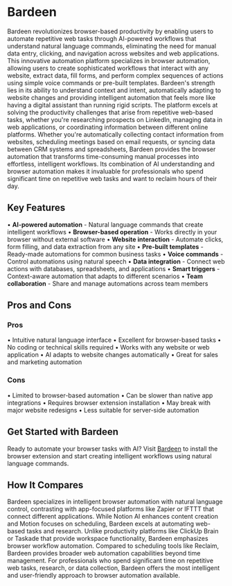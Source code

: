 # Bardeen

Bardeen revolutionizes browser-based productivity by enabling users to automate repetitive web tasks through AI-powered workflows that understand natural language commands, eliminating the need for manual data entry, clicking, and navigation across websites and web applications. This innovative automation platform specializes in browser automation, allowing users to create sophisticated workflows that interact with any website, extract data, fill forms, and perform complex sequences of actions using simple voice commands or pre-built templates. Bardeen's strength lies in its ability to understand context and intent, automatically adapting to website changes and providing intelligent automation that feels more like having a digital assistant than running rigid scripts. The platform excels at solving the productivity challenges that arise from repetitive web-based tasks, whether you're researching prospects on LinkedIn, managing data in web applications, or coordinating information between different online platforms. Whether you're automatically collecting contact information from websites, scheduling meetings based on email requests, or syncing data between CRM systems and spreadsheets, Bardeen provides the browser automation that transforms time-consuming manual processes into effortless, intelligent workflows. Its combination of AI understanding and browser automation makes it invaluable for professionals who spend significant time on repetitive web tasks and want to reclaim hours of their day.

## Key Features

• **AI-powered automation** - Natural language commands that create intelligent workflows
• **Browser-based operation** - Works directly in your browser without external software
• **Website interaction** - Automate clicks, form filling, and data extraction from any site
• **Pre-built templates** - Ready-made automations for common business tasks
• **Voice commands** - Control automations using natural speech
• **Data integration** - Connect web actions with databases, spreadsheets, and applications
• **Smart triggers** - Context-aware automation that adapts to different scenarios
• **Team collaboration** - Share and manage automations across team members

## Pros and Cons

### Pros
• Intuitive natural language interface
• Excellent for browser-based tasks
• No coding or technical skills required
• Works with any website or web application
• AI adapts to website changes automatically
• Great for sales and marketing automation

### Cons
• Limited to browser-based automation
• Can be slower than native app integrations
• Requires browser extension installation
• May break with major website redesigns
• Less suitable for server-side automation

## Get Started with Bardeen

Ready to automate your browser tasks with AI? Visit [Bardeen](https://www.bardeen.ai) to install the browser extension and start creating intelligent workflows using natural language commands.

## How It Compares

Bardeen specializes in intelligent browser automation with natural language control, contrasting with app-focused platforms like Zapier or IFTTT that connect different applications. While Notion AI enhances content creation and Motion focuses on scheduling, Bardeen excels at automating web-based tasks and research. Unlike productivity platforms like ClickUp Brain or Taskade that provide workspace functionality, Bardeen emphasizes browser workflow automation. Compared to scheduling tools like Reclaim, Bardeen provides broader web automation capabilities beyond time management. For professionals who spend significant time on repetitive web tasks, research, or data collection, Bardeen offers the most intelligent and user-friendly approach to browser automation available.